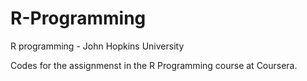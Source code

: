R-Programming
=============

R programming - John Hopkins University 

Codes for the assignmenst in the R Programming course at Coursera.
